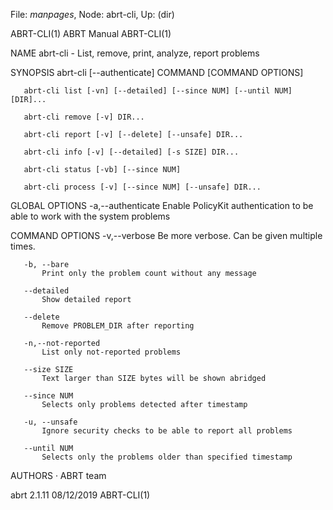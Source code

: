 File: *manpages*,  Node: abrt-cli,  Up: (dir)

ABRT-CLI(1)                       ABRT Manual                      ABRT-CLI(1)



NAME
       abrt-cli - List, remove, print, analyze, report problems

SYNOPSIS
       abrt-cli [--authenticate] COMMAND [COMMAND OPTIONS]

       abrt-cli list [-vn] [--detailed] [--since NUM] [--until NUM] [DIR]...

       abrt-cli remove [-v] DIR...

       abrt-cli report [-v] [--delete] [--unsafe] DIR...

       abrt-cli info [-v] [--detailed] [-s SIZE] DIR...

       abrt-cli status [-vb] [--since NUM]

       abrt-cli process [-v] [--since NUM] [--unsafe] DIR...

GLOBAL OPTIONS
       -a,--authenticate
           Enable PolicyKit authentication to be able to work with the system
           problems

COMMAND OPTIONS
       -v,--verbose
           Be more verbose. Can be given multiple times.

       -b, --bare
           Print only the problem count without any message

       --detailed
           Show detailed report

       --delete
           Remove PROBLEM_DIR after reporting

       -n,--not-reported
           List only not-reported problems

       --size SIZE
           Text larger than SIZE bytes will be shown abridged

       --since NUM
           Selects only problems detected after timestamp

       -u, --unsafe
           Ignore security checks to be able to report all problems

       --until NUM
           Selects only the problems older than specified timestamp

AUTHORS
       ·   ABRT team



abrt 2.1.11                       08/12/2019                       ABRT-CLI(1)
